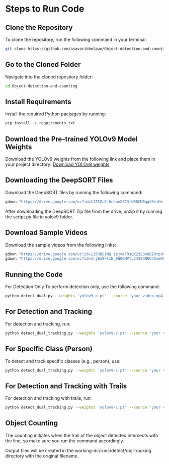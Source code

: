 # Steps to Run Code

## Clone the Repository

To clone the repository, run the following command in your terminal:

```bash
git clone https://github.com/asavaribhelawe/Object-detection-and-counting
```
## Go to the Cloned Folder
Navigate into the cloned repository folder:
```bash
cd Object-detection-and-counting
```
## Install Requirements
Install the required Python packages by running:
```bash
pip install -r requirements.txt
```
## Download the Pre-trained YOLOv9 Model Weights
Download the YOLOv9 weights from the following link and place them in your project directory:
[Download YOLOv9 weights](https://github.com/WongKinYiu/yolov9/releases/download/v0.1/yolov9-c.pt)

## Downloading the DeepSORT Files
Download the DeepSORT files by running the following command:
```bash
gdown "https://drive.google.com/uc?id=11ZSZcG-bcbueXZC3rN08CM0qqX3eiHxf&confirm=t"
```
After downloading the DeepSORT Zip file from the drive, unzip it by running the script.py file in yolov9 folder.

## Download Sample Videos
Download the sample videos from the following links:
```bash
gdown "https://drive.google.com/uc?id=115RBSjNQ_1zjvKFRsQK2zE8v8BIRrpdy&confirm=t"
gdown "https://drive.google.com/uc?id=1rjBn8Fl1E_9d0EMVtL24S9aNQOJAveR5&confirm=t"
```
## Running the Code
For Detection Only
To perform detection only, use the following command:

```bash
python detect_dual.py --weights 'yolov9-c.pt' --source 'your video.mp4' --device 0
```
## For Detection and Tracking
For detection and tracking, run:
```bash
python detect_dual_tracking.py --weights 'yolov9-c.pt' --source 'your video.mp4' --device 0
```
## For Specific Class (Person)
To detect and track specific classes (e.g., person), use:
```bash
python detect_dual_tracking.py --weights 'yolov9-c.pt' --source 'your video.mp4' --device 0 --classes 0
```
## For Detection and Tracking with Trails
For detection and tracking with trails, run:
```bash
python detect_dual_tracking.py --weights 'yolov9-c.pt' --source 'your video.mp4' --device 0 --draw-trails
```
## Object Counting
The counting initiates when the trail of the object detected intersects with the line, so make sure you run the command accordingly.

Output files will be created in the working-dir/runs/detect/obj-tracking directory with the original filename.

